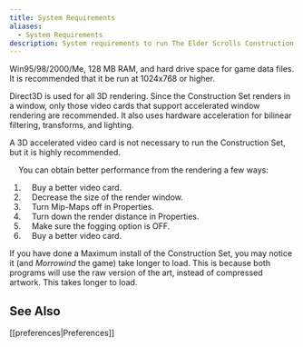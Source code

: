 ```yaml
---
title: System Requirements
aliases:
  - System Requirements
description: System requirements to run The Elder Scrolls Construction Set
---
```

Win95/98/2000/Me, 128 MB RAM, and hard drive space for game data files. It is recommended that it be run at 1024x768 or higher.

Direct3D is used for all 3D rendering. Since the Construction Set renders in a window, only those video cards that support accelerated window rendering are recommended. It also uses hardware acceleration for bilinear filtering, transforms, and lighting.

A 3D accelerated video card is not necessary to run the Construction Set, but it is highly recommended.

&nbsp; &nbsp; You can obtain better performance from the rendering a few ways:  
1. &nbsp; &nbsp; Buy a better video card.
2. &nbsp; &nbsp; Decrease the size of the render window.
3. &nbsp; &nbsp; Turn Mip-Maps off in Properties.
4. &nbsp; &nbsp; Turn down the render distance in Properties.
5. &nbsp; &nbsp; Make sure the fogging option is OFF.
6. &nbsp; &nbsp; Buy a better video card.

If you have done a Maximum install of the Construction Set, you may notice it (and *Morrowind* the game) take longer to load. This is because both programs will use the raw version of the art, instead of compressed artwork. This takes longer to load.

## See Also  
[[preferences|Preferences]]  

